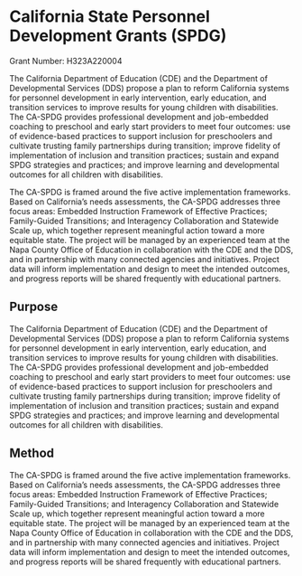 # California State Personnel Development Grants (SPDG)

Grant Number: H323A220004

The California Department of Education (CDE) and the Department of Developmental Services (DDS) propose a plan to reform California systems for personnel development in early intervention, early education, and transition services to improve results for young children with disabilities. The CA-SPDG provides professional development and job-embedded coaching to preschool and early start providers to meet four outcomes: use of evidence-based practices to support inclusion for preschoolers and cultivate trusting family partnerships during transition; improve fidelity of implementation of inclusion and transition practices; sustain and expand SPDG strategies and practices; and improve learning and developmental outcomes for all children with disabilities.

The CA-SPDG is framed around the five active implementation frameworks. Based on California’s needs assessments, the CA-SPDG addresses three focus areas: Embedded Instruction Framework of Effective Practices; Family-Guided Transitions; and Interagency Collaboration and Statewide Scale up, which together represent meaningful action toward a more equitable state. The project will be managed by an experienced team at the Napa County Office of Education in collaboration with the CDE and the DDS, and in partnership with many connected agencies and initiatives. Project data will inform implementation and design to meet the intended outcomes, and progress reports will be shared frequently with educational partners.

## Purpose

The California Department of Education (CDE) and the Department of Developmental Services (DDS) propose a plan to reform California systems for personnel development in early intervention, early education, and transition services to improve results for young children with disabilities. The CA-SPDG provides professional development and job-embedded coaching to preschool and early start providers to meet four outcomes: use of evidence-based practices to support inclusion for preschoolers and cultivate trusting family partnerships during transition; improve fidelity of implementation of inclusion and transition practices; sustain and expand SPDG strategies and practices; and improve learning and developmental outcomes for all children with disabilities. 

## Method

The CA-SPDG is framed around the five active implementation frameworks. Based on California’s needs assessments, the CA-SPDG addresses three focus areas: Embedded Instruction Framework of Effective Practices; Family-Guided Transitions; and Interagency Collaboration and Statewide Scale up, which together represent meaningful action toward a more equitable state. The project will be managed by an experienced team at the Napa County Office of Education in collaboration with the CDE and the DDS, and in partnership with many connected agencies and initiatives. Project data will inform implementation and design to meet the intended outcomes, and progress reports will be shared frequently with educational partners. 
